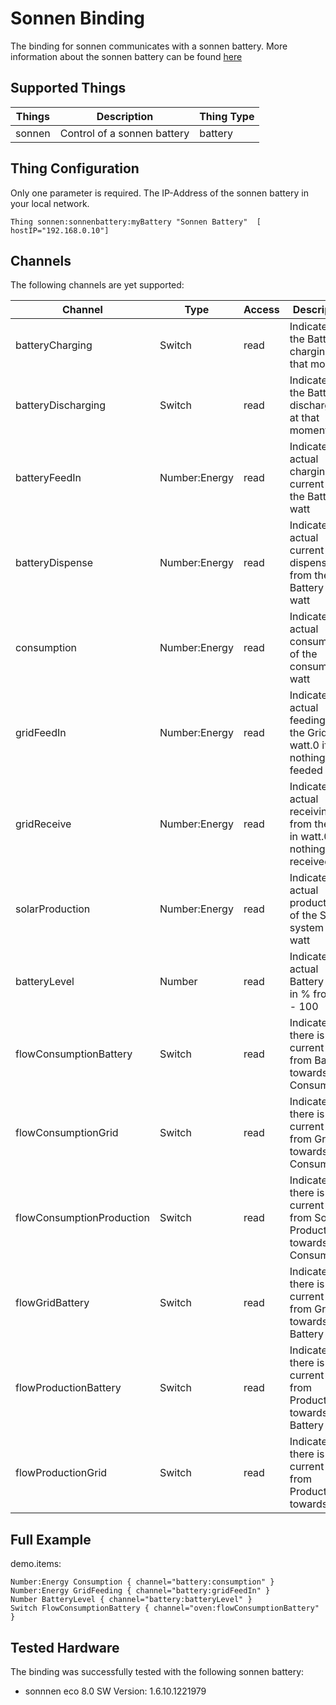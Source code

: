 # Sonnen Binding

The binding for sonnen communicates with a sonnen battery. More information about the sonnen battery can be found [here](https://sonnen.de/)

## Supported Things

| Things | Description  | Thing Type |
|--------|--------------|------------|
| sonnen | Control of a sonnen battery | battery|


## Thing Configuration

Only one parameter is required. The IP-Address of the sonnen battery in your local network.

```
Thing sonnen:sonnenbattery:myBattery "Sonnen Battery"  [ hostIP="192.168.0.10"]
```

## Channels

The following channels are yet supported:


| Channel | Type  | Access| Description|
|---------|-------|-------|------------|
|batteryCharging|Switch|read|Indicates if the Battery is charging at that moment|
|batteryDischarging|Switch|read|Indicates if the Battery is discharging at that moment|
|batteryFeedIn|Number:Energy|read|Indicates the actual charging current of the Battery in watt|
|batteryDispense|Number:Energy|read|Indicates the actual current dispense from the Battery in watt|
|consumption|Number:Energy|read|Indicates the actual consumption of the consumer in watt|
|gridFeedIn|Number:Energy|read|Indicates the actual feeding to the Grid in watt.0 if nothing is feeded|
|gridReceive|Number:Energy|read|Indicates the actual receiving from the Grid in watt.0 if nothing is received|
|solarProduction|Number:Energy|read|Indicates the actual production of the Solar system in watt|
|batteryLevel|Number|read|Indicates the actual Battery Level in % from 0 - 100|
|flowConsumptionBattery|Switch|read|Indicates if there is a current flow from Battery towards Consumption|
|flowConsumptionGrid|Switch|read|Indicates if there is a current flow from Grid towards Consumption|
|flowConsumptionProduction|Switch|read|Indicates if there is a current flow from Solar Production towards Consumption|
|flowGridBattery|Switch|read|Indicates if there is a current flow from Grid towards Battery|
|flowProductionBattery|Switch|read|Indicates if there is a current flow from Production towards Battery|
|flowProductionGrid|Switch|read|Indicates if there is a current flow from Production towards Grid|

## Full Example

demo.items:

```
Number:Energy Consumption { channel="battery:consumption" }
Number:Energy GridFeeding { channel="battery:gridFeedIn" }
Number BatteryLevel { channel="battery:batteryLevel" }
Switch FlowConsumptionBattery { channel="oven:flowConsumptionBattery" }
```

## Tested Hardware

The binding was successfully tested with the following sonnen battery:

- sonnnen eco 8.0 SW Version: 1.6.10.1221979
